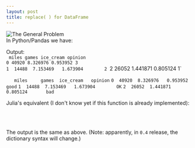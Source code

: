 ```yaml
---
layout: post
title: replace( ) for DataFrame
---
```


<div dir="ltr" style="text-align: left;" trbidi="on">
<div dir="ltr" style="text-align: left;" trbidi="on">
<img alt="The General Problem" src="http://imgs.xkcd.com/comics/the_general_problem.png" /><br />
In Python/Pandas we have:

<script src="https://gist.github.com/aflyax/29fbce693d198040cd68.js"></script>
Output:
<br />
<code>   miles     games  ice_cream  opinion</code><br />
<code>0  40920  8.326976   0.953952        3</code><br />
`1  14488  7.153469   1.673904        2
`2  26052  1.441871   0.805124        1`

`   miles     games  ice_cream   opinion`
`0  40920  8.326976   0.953952      good`
`1  14488  7.153469   1.673904        OK`
`2  26052  1.441871   0.805124       bad`

Julia's equivalent (I don't know yet if this function is already implemented):<br />
<br />
<script src="https://gist.github.com/aflyax/23dfcfcedc53e44026f0.js"></script><br />
The output is the same as above. (Note: apparently, in <code>0.4</code> release, the dictionary syntax will change.)</div>